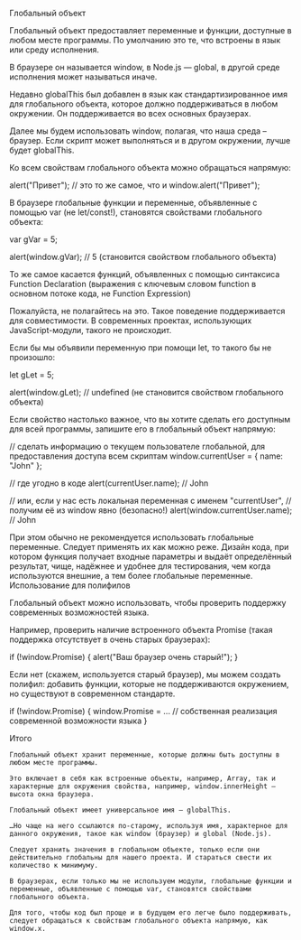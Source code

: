 Глобальный объект

Глобальный объект предоставляет переменные и функции, доступные в любом месте программы. По умолчанию это те, что встроены в язык или среду исполнения.

В браузере он называется window, в Node.js — global, в другой среде исполнения может называться иначе.

Недавно globalThis был добавлен в язык как стандартизированное имя для глобального объекта, которое должно поддерживаться в любом окружении. Он поддерживается во всех основных браузерах.

Далее мы будем использовать window, полагая, что наша среда – браузер. Если скрипт может выполняться и в другом окружении, лучше будет globalThis.

Ко всем свойствам глобального объекта можно обращаться напрямую:

alert("Привет");
// это то же самое, что и
window.alert("Привет");

В браузере глобальные функции и переменные, объявленные с помощью var (не let/const!), становятся свойствами глобального объекта:

var gVar = 5;

alert(window.gVar); // 5 (становится свойством глобального объекта)

То же самое касается функций, объявленных с помощью синтаксиса Function Declaration (выражения с ключевым словом function в основном потоке кода, не Function Expression)

Пожалуйста, не полагайтесь на это. Такое поведение поддерживается для совместимости. В современных проектах, использующих JavaScript-модули, такого не происходит.

Если бы мы объявили переменную при помощи let, то такого бы не произошло:

let gLet = 5;

alert(window.gLet); // undefined (не становится свойством глобального объекта)

Если свойство настолько важное, что вы хотите сделать его доступным для всей программы, запишите его в глобальный объект напрямую:

// сделать информацию о текущем пользователе глобальной, для предоставления доступа всем скриптам
window.currentUser = {
  name: "John"
};

// где угодно в коде
alert(currentUser.name); // John

// или, если у нас есть локальная переменная с именем "currentUser",
// получим её из window явно (безопасно!)
alert(window.currentUser.name); // John

При этом обычно не рекомендуется использовать глобальные переменные. Следует применять их как можно реже. Дизайн кода, при котором функция получает входные параметры и выдаёт определённый результат, чище, надёжнее и удобнее для тестирования, чем когда используются внешние, а тем более глобальные переменные.
Использование для полифилов

Глобальный объект можно использовать, чтобы проверить поддержку современных возможностей языка.

Например, проверить наличие встроенного объекта Promise (такая поддержка отсутствует в очень старых браузерах):

if (!window.Promise) {
  alert("Ваш браузер очень старый!");
}

Если нет (скажем, используется старый браузер), мы можем создать полифил: добавить функции, которые не поддерживаются окружением, но существуют в современном стандарте.

if (!window.Promise) {
  window.Promise = ... // собственная реализация современной возможности языка
}

Итого

    Глобальный объект хранит переменные, которые должны быть доступны в любом месте программы.

    Это включает в себя как встроенные объекты, например, Array, так и характерные для окружения свойства, например, window.innerHeight – высота окна браузера.

    Глобальный объект имеет универсальное имя – globalThis.

    …Но чаще на него ссылаются по-старому, используя имя, характерное для данного окружения, такое как window (браузер) и global (Node.js).

    Следует хранить значения в глобальном объекте, только если они действительно глобальны для нашего проекта. И стараться свести их количество к минимуму.

    В браузерах, если только мы не используем модули, глобальные функции и переменные, объявленные с помощью var, становятся свойствами глобального объекта.

    Для того, чтобы код был проще и в будущем его легче было поддерживать, следует обращаться к свойствам глобального объекта напрямую, как window.x.
